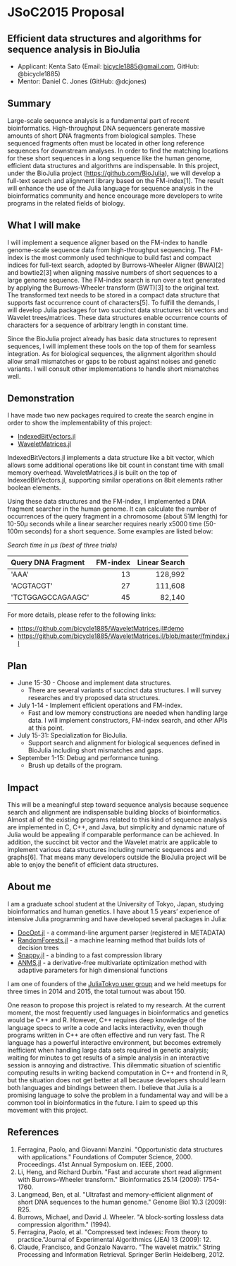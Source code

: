 # JSoC2015 Proposal


Efficient data structures and algorithms for sequence analysis in BioJulia
--------------------------------------------------------------------------

* Applicant: Kenta Sato (Email: bicycle1885@gmail.com, GitHub: @bicycle1885)
* Mentor: Daniel C. Jones (GitHub: @dcjones)


Summary
-------
Large-scale sequence analysis is a fundamental part of recent bioinformatics.
High-throughput DNA sequencers generate massive amounts of short DNA fragments from biological samples. These sequenced fragments often must be located in other long reference sequences for downstream analyses.
In order to find the matching locations for these short sequences in a long sequence like the human genome, efficient data structures and algorithms are indispensable.
In this project, under the BioJulia project (https://github.com/BioJulia), we will develop a full-text search and alignment library based on the FM-index[1].
The result will enhance the use of the Julia language for sequence analysis in the bioinformatics community and hence encourage more developers to write programs in the related fields of biology.


What I will make
----------------
I will implement a sequence aligner based on the FM-index to handle genome-scale sequence data from high-throughput sequencing.
The FM-index is the most commonly used technique to build fast and compact indices for full-text search, adopted by Burrows-Wheeler Aligner (BWA)[2] and bowtie2[3] when aligning massive numbers of short sequences to a large genome sequence.
The FM-index search is run over a text generated by applying the Burrows-Wheeler transform (BWT)[3] to the original text. The transformed text needs to be stored in a compact data structure that supports fast occurrence count of characters[5].
To fulfill the demands, I will develop Julia packages for two succinct data structures: bit vectors and Wavelet trees/matrices.
These data structures enable occurrence counts of characters for a sequence of arbitrary length in constant time.

Since the BioJulia project already has basic data structures to represent sequences, I will implement these tools on the top of them for seamless integration.
As for biological sequences, the alignment algorithm should allow small mismatches or gaps to be robust against noises and genetic variants.
I will consult other implementations to handle short mismatches well.


Demonstration
-------------
I have made two new packages required to create the search engine in order to show the implementability of this project:
* [IndexedBitVectors.jl](https://github.com/bicycle1885/IndexedBitVectors.jl)
* [WaveletMatrices.jl](https://github.com/bicycle1885/WaveletMatrices.jl)

IndexedBitVectors.jl implements a data structure like a bit vector, which allows some additional operations like bit count in constant time with small memory overhead.
WaveletMatrices.jl is built on the top of IndexedBitVectors.jl, supporting similar operations on 8bit elements rather boolean elements.

Using these data structures and the FM-index, I implemented a DNA fragment searcher in the human genome.
It can calculate the number of occurrences of the query fragment in a chromosome (about 51M length) for 10-50μ seconds while a linear searcher requires nearly x5000 time (50-100m seconds) for a short sequence.
Some examples are listed below:

*Search time in μs (best of three trials)*

| Query DNA Fragment | FM-index  | Linear Search |
|:------------------ | ---------:| -------------:|
| 'AAA'              |        13 |       128,992 |
| 'ACGTACGT'         |        27 |       111,608 |
| 'TCTGGAGCCAGAAGC'  |        45 |        82,140 |

For more details, please refer to the following links:
* https://github.com/bicycle1885/WaveletMatrices.jl#demo
* https://github.com/bicycle1885/WaveletMatrices.jl/blob/master/fmindex.jl


Plan
----
* June 15-30 - Choose and implement data structures.
    * There are several variants of succinct data structures. I will survey researches and try proposed data structures.
* July 1-14 - Implement efficient operations and FM-index.
    * Fast and low memory constructions are needed when handling large data. I will implement constructors, FM-index search, and other APIs at this point.
* July 15-31: Specialization for BioJulia.
    * Support search and alignment for biological sequences defined in BioJulia including short mismatches and gaps.
* September 1-15: Debug and performance tuning.
    * Brush up details of the program.


Impact
------
This will be a meaningful step toward sequence analysis because sequence search and alignment are indispensable building blocks of bioinformatics.
Almost all of the existing programs related to this kind of sequence analysis are implemented in C, C++, and Java, but simplicity and dynamic nature of Julia would be appealing if comparable performance can be achieved.
In addition, the succinct bit vector and the Wavelet matrix are applicable to implement various data structures including numeric sequences and graphs[6].
That means many developers outside the BioJulia project will be able to enjoy the benefit of efficient data structures.


About me
--------
I am a graduate school student at the University of Tokyo, Japan, studying bioinformatics and human genetics.
I have about 1.5 years’ experience of intensive Julia programming and have developed several packages in Julia:
* [DocOpt.jl](https://github.com/docopt/DocOpt.jl) - a command-line argument parser (registered in METADATA)
* [RandomForests.jl](https://github.com/bicycle1885/RandomForests.jl) - a machine learning method that builds lots of decision trees
* [Snappy.jl](https://github.com/bicycle1885/Snappy.jl) - a binding to a fast compression library
* [ANMS.jl](https://github.com/bicycle1885/ANMS.jl) - a derivative-free multivariate optimization method with adaptive parameters for high dimensional functions

I am one of founders of the [JuliaTokyo user group](http://julia.tokyo/) and we held meetups for three times in 2014 and 2015, the total turnout was about 150.

One reason to propose this project is related to my research.
At the current moment, the most frequently used languages in bioinformatics and genetics would be C++ and R.
However, C++ requires deep knowledge of the language specs to write a code and lacks interactivity, even though programs written in C++ are often effective and run very fast.
The R language has a powerful interactive environment, but becomes extremely inefficient when handling large data sets required in genetic analysis; waiting for minutes to get results of a simple analysis in an interactive session is annoying and distractive.
This dilemmatic situation of scientific computing results in writing backend computation in C++ and frontend in R, but the situation does not get better at all because developers should learn both languages and bindings between them.
I believe that Julia is a promising language to solve the problem in a fundamental way and will be a common tool in bioinformatics in the future.
I aim to speed up this movement with this project.


References
----------
1. Ferragina, Paolo, and Giovanni Manzini. "Opportunistic data structures with applications." Foundations of Computer Science, 2000. Proceedings. 41st Annual Symposium on. IEEE, 2000.
2. Li, Heng, and Richard Durbin. "Fast and accurate short read alignment with Burrows–Wheeler transform." Bioinformatics 25.14 (2009): 1754-1760.
3. Langmead, Ben, et al. "Ultrafast and memory-efficient alignment of short DNA sequences to the human genome." Genome Biol 10.3 (2009): R25.
4. Burrows, Michael, and David J. Wheeler. "A block-sorting lossless data compression algorithm." (1994).
5. Ferragina, Paolo, et al. "Compressed text indexes: From theory to practice."Journal of Experimental Algorithmics (JEA) 13 (2009): 12.
6. Claude, Francisco, and Gonzalo Navarro. "The wavelet matrix." String Processing and Information Retrieval. Springer Berlin Heidelberg, 2012.

